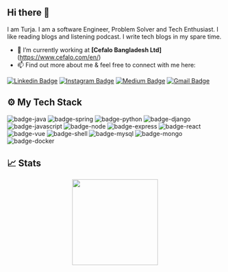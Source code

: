 ## Hi there 👋
I am Turja. I am a software Engineer, Problem Solver and Tech Enthusiast. I like reading blogs and listening podcast. I write tech blogs in my spare time.

- 🔭 I’m currently working at **[Cefalo Bangladesh Ltd]**(https://www.cefalo.com/en/)
- 📫 Find out more about me & feel free to connect with me here:

[![Linkedin Badge](https://img.shields.io/badge/-simantaturja-blue?style=flat-square&logo=Linkedin&logoColor=white&link=https://www.linkedin.com/in/simantaturja/)](https://www.linkedin.com/in/simantaturja/)
[![Instagram Badge](https://img.shields.io/badge/-simantaturja-purple?style=flat-square&logo=instagram&logoColor=white&link=https://instagram.com/simantaturja/)](https://instagram.com/simantaturja)
[![Medium Badge](https://img.shields.io/badge/-@simantaturja-03a57a?style=flat-square&labelColor=000000&logo=Medium&link=https://medium.com/@simantaturja/)](https://medium.com/@simantaturja)
[![Gmail Badge](https://img.shields.io/badge/-simantaturja@gmail.com-c14438?style=flat-square&logo=Gmail&logoColor=white&link=mailto:simantaturja@gmail.com)](mailto:simantaturja@gmail.com)


## ⚙️ My Tech Stack

![badge-java](https://img.shields.io/badge/Java-ED8B00?style=for-the-badge&logo=java&logoColor=white&labelColor=21223e)
![badge-spring](https://img.shields.io/badge/Spring-6DB33F?style=for-the-badge&logo=spring&logoColor=white&labelColor=21223e)
![badge-python](https://img.shields.io/badge/Python-3776AB?style=for-the-badge&logo=python&logoColor=white&labelColor=21223e)
![badge-django](https://img.shields.io/badge/Django-092E20?style=for-the-badge&logo=django&logoColor=white&labelColor=21223e)
![badge-javascript](https://img.shields.io/badge/JavaScript-F7DF1E?style=for-the-badge&logo=javascript&logoColor=black&labelColor=21223e)
![badge-node](https://img.shields.io/badge/Node.js-43853D?style=for-the-badge&logo=node.js&logoColor=white&labelColor=21223e)
![badge-express](https://img.shields.io/badge/Express.js-404D59?style=for-the-badge)
![badge-react](https://img.shields.io/badge/React-20232A?style=for-the-badge&logo=react&logoColor=61DAFB&labelColor=21223e)
![badge-vue](https://img.shields.io/badge/Vue.js-35495E?style=for-the-badge&logo=vue.js&logoColor=4FC08D&labelColor=21223e)
![badge-shell](https://img.shields.io/badge/Shell_Script-121011?style=for-the-badge&logo=gnu-bash&logoColor=white&labelColor=21223e)
![badge-mysql](https://img.shields.io/badge/MySQL-00000F?style=for-the-badge&logo=mysql&logoColor=white&labelColor=21223e)
![badge-mongo](https://img.shields.io/badge/MongoDB-4EA94B?style=for-the-badge&logo=mongodb&logoColor=white&labelColor=21223e)
![badge-docker](https://img.shields.io/badge/tools-docker-f6c819?style=for-the-badge&logo=docker&logoColor=white&labelColor=21223e)



## &#x1f4c8; Stats
<p align="center" >


  <img height="200" src="https://github-readme-stats.vercel.app/api?username=simantaturja&bg_color=21223e&title_color=f6c819&text_color=fff&show_icons=true&icon_color=fff&count_private=true" />
</p>






